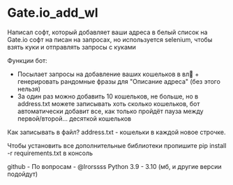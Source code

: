 # Gate.io_add_wl

Написал софт, который добавляет ваши адреса в белый список на Gate.io
софт на писан на запросах, но используется selenium, чтобы взять куки и отправлять запросы с куками

Функции бот:
- Посылает запросы на добавление ваших кошельков в вл🐬  + генерировать рандомные фразы для  "Описание адреса" (без этого нельзя)
- За один раз можно добавить 10 кошельков, не больше, но в address.txt можете записывать хоть сколько кошельков, бот автоматически добавит все, как только пройдёт пауза между первой/второй... десяткой кошельков

Как записывать в файл?
address.txt - кошельки в каждой новое строчке.

Чтобы установить все дополнительные библиотеки пропишите pip install -r requirements.txt в консоль

github - 
По вопросам - @Irorssss
Python 3.9 - 3.10 (мб, и другие версии подойдут)
